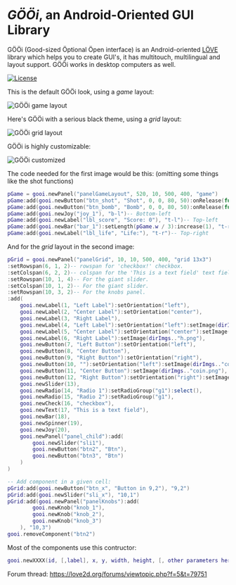 # _GÖÖi_, an Android-Oriented GUI Library

GÖÖi (Good-sized Öptional Öpen interface) is an Android-oriented [LÖVE](https://love2d.org/) library which helps you to create GUI's, it has multitouch, multilingual and layout support. GÖÖi works in desktop computers as well.

[![License](http://img.shields.io/:license-MIT-blue.svg)](http://doge.mit-license.org)

This is the default GÖÖi look, using a _game_ layout:

![GÖÖi game layout](http://s23.postimg.org/mi0bjf1jf/gif2.gif)

Here's GÖÖi with a serious black theme, using a _grid_ layout:

![GÖÖi grid layout](http://s23.postimg.org/jqvr0s51n/ggggg.gif)

GÖÖi is highly customizable:

![GÖÖi customized](http://s9.postimg.org/3jyni0jjz/Captura.png)

The code needed for the first image would be this: (omitting some things like the shot functions)

```lua
pGame = gooi.newPanel("panelGameLayout", 520, 10, 500, 400, "game")
pGame:add(gooi.newButton("btn_shot", "Shot", 0, 0, 80, 50):onRelease(function() shotBullet() end), "b-r")-- Bottom-right
pGame:add(gooi.newButton("btn_bomb", "Bomb", 0, 0, 80, 50):onRelease(function() shotBomb() end), "b-r")-- Bottom-right
pGame:add(gooi.newJoy("joy_1"), "b-l")-- Bottom-left
pGame:add(gooi.newLabel("lbl_score", "Score: 0"), "t-l")-- Top-left
pGame:add(gooi.newBar("bar_1"):setLength(pGame.w / 3):increase(1), "t-r")-- Top-right
pGame:add(gooi.newLabel("lbl_life", "Life:"), "t-r")-- Top-right
```

And for the _grid_ layout in the second image:

```lua
pGrid = gooi.newPanel("panelGrid", 10, 10, 500, 400, "grid 13x3")
:setRowspan(6, 1, 2)-- rowspan for 'checkbox!' checkbox.
:setColspan(6, 2, 2)-- colspan for the 'This is a text field' text field.
:setRowspan(10, 1, 4)-- For the giant slider.
:setColspan(10, 1, 2)-- For the giant slider.
:setRowspan(10, 3, 2)-- For the knobs panel.
:add(
	gooi.newLabel(1, "Left Label"):setOrientation("left"),
	gooi.newLabel(2, "Center Label"):setOrientation("center"),
	gooi.newLabel(3, "Right Label"),
	gooi.newLabel(4, "Left Label"):setOrientation("left"):setImage(dirImgs.."h.png"),
	gooi.newLabel(5, "Center Label"):setOrientation("center"):setImage(dirImgs.."h.png"),
	gooi.newLabel(6, "Right Label"):setImage(dirImgs.."h.png"),
	gooi.newButton(7, "Left Button"):setOrientation("left"),
	gooi.newButton(8, "Center Button"),
	gooi.newButton(9, "Right Button"):setOrientation("right"),
	gooi.newButton(10, ""):setOrientation("left"):setImage(dirImgs.."coin.png"),
	gooi.newButton(11, "Center Button"):setImage(dirImgs.."coin.png"),
	gooi.newButton(12, "Right Button"):setOrientation("right"):setImage(dirImgs.."coin.png"),
	gooi.newSlider(13),
	gooi.newRadio(14, "Radio 1"):setRadioGroup("g1"):select(),
	gooi.newRadio(15, "Radio 2"):setRadioGroup("g1"),
	gooi.newCheck(16, "checkbox"),
	gooi.newText(17, "This is a text field"),
	gooi.newBar(18),
	gooi.newSpinner(19),
	gooi.newJoy(20),
	gooi.newPanel("panel_child"):add(
		gooi.newSlider("sli1"),
		gooi.newButton("btn2", "Btn"),
		gooi.newButton("btn3", "Btn")
	)
)

-- Add component in a given cell:
pGrid:add(gooi.newButton("btn_x", "Button in 9,2"), "9,2")
pGrid:add(gooi.newSlider("sli_x"), "10,1")
pGrid:add(gooi.newPanel("panelKnobs"):add(
		gooi.newKnob("knob_1"),
		gooi.newKnob("knob_2"),
		gooi.newKnob("knob_3")
	), "10,3")
gooi.removeComponent("btn2")
```

Most of the components use this contructor:

```lua
gooi.newXXXX(id, [,label], x, y, width, height, [, other parameters here])
```

Forum thread: https://love2d.org/forums/viewtopic.php?f=5&t=79751
